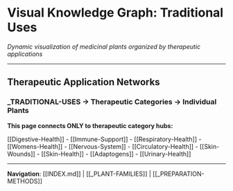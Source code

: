 # Visual Knowledge Graph: Traditional Uses

*Dynamic visualization of medicinal plants organized by therapeutic applications*

---

## Therapeutic Application Networks

### _TRADITIONAL-USES → Therapeutic Categories → Individual Plants

**This page connects ONLY to therapeutic category hubs:**

[[Digestive-Health]] - [[Immune-Support]] - [[Respiratory-Health]] - [[Womens-Health]] - [[Nervous-System]] - [[Circulatory-Health]] - [[Skin-Wounds]] - [[Skin-Health]] - [[Adaptogens]] - [[Urinary-Health]]

---

**Navigation**: [[INDEX.md]] | [[_PLANT-FAMILIES]] | [[_PREPARATION-METHODS]]